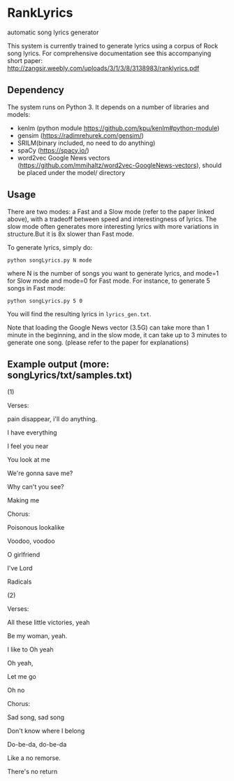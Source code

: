 # RankLyrics
automatic song lyrics generator


This system is currently trained to generate lyrics using a corpus of Rock song lyrics. For comprehensive documentation see this accompanying short paper: http://zangsir.weebly.com/uploads/3/1/3/8/3138983/ranklyrics.pdf

## Dependency
The system runs on Python 3. It depends on a number of libraries and models:

- kenlm (python module https://github.com/kpu/kenlm#python-module)
- gensim (https://radimrehurek.com/gensim/)
- SRILM(binary included, no need to do anything)
- spaCy (https://spacy.io/)
- word2vec Google News vectors (https://github.com/mmihaltz/word2vec-GoogleNews-vectors), should be placed under the model/ directory


## Usage
There are two modes: a Fast and a Slow mode (refer to the paper linked above), with a tradeoff between speed and interestingness of lyrics. The slow mode often generates more interesting lyrics with more variations in structure.But it is 8x slower than Fast mode.

To generate lyrics, simply do:

<code>python songLyrics.py N mode</code>

where N is the number of songs you want to generate lyrics, and mode=1 for Slow mode and mode=0 for Fast mode. For instance, to generate 5 songs in Fast mode:

<code>python songLyrics.py 5 0 </code>

You will find the resulting lyrics in <code>lyrics_gen.txt</code>. 

Note that loading the Google News vector (3.5G) can take more than 1 minute in the beginning, and in the slow mode, it can take up to 3 minutes to generate one song. (please refer to the paper for explanations)


## Example output (more: songLyrics/txt/samples.txt)
(1)

Verses:

pain disappear, i'll do anything.

I have everything

I feel you near

You look at me

We're gonna save me?

Why can't you see?

Making me 


Chorus:


Poisonous lookalike

Voodoo, voodoo

O girlfriend

I've Lord

Radicals

(2)

Verses:

All these little victories, yeah

Be my woman, yeah.

I like to Oh yeah

Oh yeah,

Let me go

Oh no


Chorus:

Sad song, sad song

Don't know where I belong

Do-be-da, do-be-da

Like a no remorse.

There's no return
